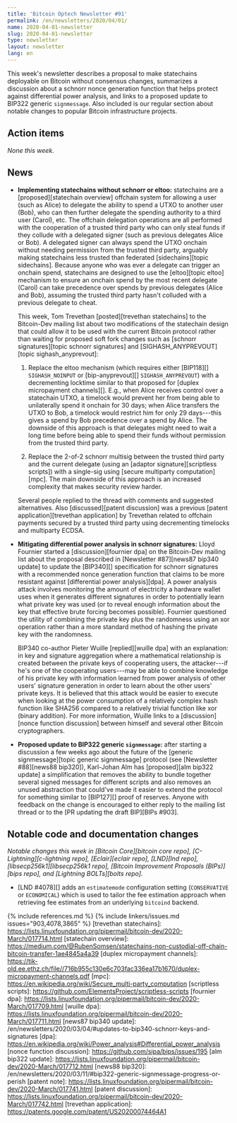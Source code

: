```yaml
---
title: 'Bitcoin Optech Newsletter #91'
permalink: /en/newsletters/2020/04/01/
name: 2020-04-01-newsletter
slug: 2020-04-01-newsletter
type: newsletter
layout: newsletter
lang: en
---
```

This week's newsletter describes a proposal to make statechains
deployable on Bitcoin without consensus changes, summarizes a discussion
about a schnorr nonce generation function that helps protect against
differential power analysis, and links to a proposed update to BIP322
generic `signmessage`.  Also included is our regular section about
notable changes to popular Bitcoin infrastructure projects.

## Action items

*None this week.*

## News

- **Implementing statechains without schnorr or eltoo:** statechains are
  a [proposed][statechain overview] offchain system for allowing a user (such as Alice) to
  delegate the ability to spend a UTXO to another user (Bob), who can
  then further delegate the spending authority to a third user (Carol),
  etc.  The offchain delegation operations are all performed with the
  cooperation of a trusted third party who can only steal funds if they
  collude with a delegated signer (such as previous delegates Alice or
  Bob).  A delegated signer can always spend the UTXO onchain without
  needing permission from the trusted third party, arguably making
  statechains less trusted than federated [sidechains][topic sidechains].
  Because anyone who was ever a delegate can
  trigger an onchain spend, statechains are designed to use the
  [eltoo][topic eltoo] mechanism to ensure an onchain spend by the most
  recent delegate (Carol) can take precedence over spends by previous
  delegates (Alice and Bob), assuming the trusted third party hasn't
  colluded with a previous delegate to cheat.

  This week, Tom Trevethan [posted][trevethan statechains] to the
  Bitcoin-Dev mailing list about two modifications of the
  statechain design that could allow it to be used with the current
  Bitcoin protocol rather than waiting for proposed soft fork changes
  such as [schnorr signatures][topic schnorr signatures]
  and [SIGHASH_ANYPREVOUT][topic sighash_anyprevout]:

  1. Replace the eltoo mechanism (which requires either [BIP118][]
     `SIGHASH_NOINPUT` or [bip-anyprevout][] `SIGHASH_ANYPREVOUT`)
     with a decrementing locktime similar to that proposed for
     [duplex micropayment channels][].  E.g., when Alice receives
     control over a statechain UTXO, a timelock would prevent her from
     being able to unilaterally spend it onchain for 30 days; when
     Alice transfers the UTXO to Bob, a timelock would restrict him
     for only 29 days---this gives a spend by Bob precedence over a
     spend by Alice.  The downside of this approach is that delegates
     might need to wait a long time before being able to spend their
     funds without permission from the trusted third party.

  2. Replace the 2-of-2 schnorr multisig between the trusted third
     party and the current delegate (using an [adaptor
     signature][scriptless scripts]) with a single-sig using [secure
     multiparty computation][mpc].  The main downside of this approach
     is an increased complexity that makes security review harder.

  Several people replied to the thread with comments and suggested
  alternatives.  Also [discussed][patent discussion] was a previous
  [patent application][trevethan application] by Trevethan related to
  offchain payments secured by a trusted third party using
  decrementing timelocks and multiparty ECDSA.

- **Mitigating differential power analysis in schnorr signatures:**
  Lloyd Fournier started a [discussion][fournier dpa] on the Bitcoin-Dev
  mailing list about the proposal described in [Newsletter #87][news87
  bip340 update] to update the [BIP340][] specification for schnorr
  signatures with a recommended nonce generation function that claims to
  be more resistant against [differential power analysis][dpa].  A power
  analysis attack involves monitoring the amount of electricity a hardware wallet
  uses when it generates different signatures in order to potentially
  learn what private key was used (or to reveal enough information about the key that effective brute
  forcing becomes possible).  Fournier questioned the utility of
  combining the private key plus the randomness using an xor
  operation rather than a more standard method of hashing the private
  key with the randomness.

  BIP340 co-author Pieter Wuille [replied][wuille dpa] with an
  explanation: in key and signature aggregation where
  a mathematical relationship is created between the private keys of
  cooperating users, the attacker---if he's one of the cooperating
  users---may be able to combine knowledge of his private key with
  information learned from power analysis of other users' signature generation in order to learn about the
  other users' private keys.  It is believed that this
  attack would be easier to execute when looking at the power
  consumption of a relatively complex hash function like SHA256
  compared to a relatively trivial function like xor (binary
  addition).  For more information, Wuille links to a
  [discussion][nonce function discussion] between himself and several
  other Bitcoin cryptographers.

- **Proposed update to BIP322 generic `signmessage`:** after starting a
  discussion a few weeks ago about the future of the [generic
  signmessage][topic generic signmessage] protocol (see [Newsletter
  #88][news88 bip320]), Karl-Johan Alm has [proposed][alm bip322 update] a
  simplification that removes the ability to bundle together several
  signed messages for different scripts and also removes an unused
  abstraction that could've made it easier to extend the protocol for
  something similar to [BIP127][] proof of reserves.  Anyone with
  feedback on the change is encouraged to either reply to the mailing
  list thread or to the [PR updating the draft BIP][BIPs #903].

## Notable code and documentation changes

*Notable changes this week in [Bitcoin Core][bitcoin core repo],
[C-Lightning][c-lightning repo], [Eclair][eclair repo], [LND][lnd repo],
[libsecp256k1][libsecp256k1 repo], [Bitcoin Improvement Proposals
(BIPs)][bips repo], and [Lightning BOLTs][bolts repo].*

- [LND #4078][] adds an `estimatemode` configuration setting (`CONSERVATIVE`
  or `ECONOMICAL`) which is used to tailor the fee estimation approach when
  retrieving fee estimates from an underlying `bitcoind` backend.

{% include references.md %}
{% include linkers/issues.md issues="903,4078,3865" %}
[trevethan statechains]: https://lists.linuxfoundation.org/pipermail/bitcoin-dev/2020-March/017714.html
[statechain overview]: https://medium.com/@RubenSomsen/statechains-non-custodial-off-chain-bitcoin-transfer-1ae4845a4a39
[duplex micropayment channels]: https://tik-old.ee.ethz.ch/file//716b955c130e6c703fac336ea17b1670/duplex-micropayment-channels.pdf
[mpc]: https://en.wikipedia.org/wiki/Secure_multi-party_computation
[scriptless scripts]: https://github.com/ElementsProject/scriptless-scripts
[fournier dpa]: https://lists.linuxfoundation.org/pipermail/bitcoin-dev/2020-March/017709.html
[wuille dpa]: https://lists.linuxfoundation.org/pipermail/bitcoin-dev/2020-March/017711.html
[news87 bip340 update]: /en/newsletters/2020/03/04/#updates-to-bip340-schnorr-keys-and-signatures
[dpa]: https://en.wikipedia.org/wiki/Power_analysis#Differential_power_analysis
[nonce function discussion]: https://github.com/sipa/bips/issues/195
[alm bip322 update]: https://lists.linuxfoundation.org/pipermail/bitcoin-dev/2020-March/017712.html
[news88 bip320]: /en/newsletters/2020/03/11/#bip322-generic-signmessage-progress-or-perish
[patent note]: https://lists.linuxfoundation.org/pipermail/bitcoin-dev/2020-March/017741.html
[patent discussion]: https://lists.linuxfoundation.org/pipermail/bitcoin-dev/2020-March/017742.html
[trevethan application]: https://patents.google.com/patent/US20200074464A1
